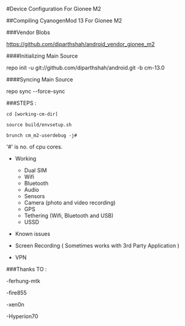 #Device Configuration For Gionee M2 

##Compiling CyanogenMod 13  For Gionee M2 

###Vendor Blobs 

https://github.com/diparthshah/android_vendor_gionee_m2 

####Initializing Main Source 

repo init -u git://github.com/diparthshah/android.git -b cm-13.0 

####Syncing Main Source 

repo sync --force-sync 

###STEPS :

`````````
cd [working-cm-dir] 
`````````
`````````
source build/envsetup.sh 
`````````
`````````
brunch cm_m2-userdebug -j# 
`````````
'#' is no. of cpu cores. 

* Working
  * Dual SIM
  * Wifi
  * Bluetooth
  * Audio
  * Sensors
  * Camera (photo and video recording)
  * GPS
  * Tethering (Wifi, Bluetooth and USB)
  * USSD

* Known issues
 * Screen Recording  ( Sometimes works with 3rd Party Application )
 * VPN

###Thanks TO :

-ferhung-mtk 

-fire855

-xen0n

-Hyperion70

